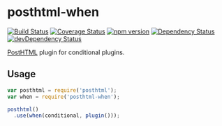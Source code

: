 # posthtml-when

[![Build Status](https://travis-ci.org/devinus/posthtml-when.svg?branch=master)](https://travis-ci.org/devinus/posthtml-when)
[![Coverage Status](https://coveralls.io/repos/github/devinus/posthtml-when/badge.svg?branch=master)](https://coveralls.io/github/devinus/posthtml-when?branch=master)
[![npm version](https://badge.fury.io/js/posthtml-when.svg)](https://badge.fury.io/js/posthtml-when)
[![Dependency Status](https://david-dm.org/devinus/posthtml-when.svg)](https://david-dm.org/devinus/posthtml-when)
[![devDependency Status](https://david-dm.org/devinus/posthtml-when/dev-status.svg)](https://david-dm.org/devinus/posthtml-when?type=dev)

[PostHTML][1] plugin for conditional plugins.

## Usage

```js
var posthtml = require('posthtml');
var when = require('posthtml-when');

posthtml()
  .use(when(conditional, plugin()));
```

[1]: https://github.com/posthtml/posthtml
